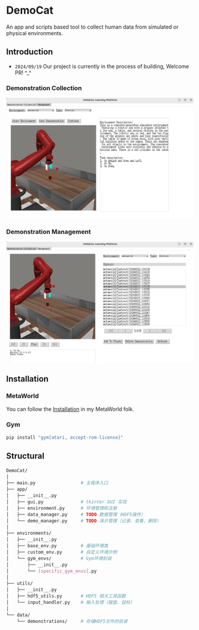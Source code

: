 # DemoCat
An app and scripts based tool to collect human data from simulated or physical environments.

## Introduction

- ```2024/09/19``` Our project is currently in the process of building, Welcome PR! ^_^

### Demonstration Collection

![collection](assets/demonstration.png)

### Demonstration Management

![management](assets/manager.png)

## Installation

### MetaWorld

You can follow the [Installation](https://github.com/AoqunJin/Metaworld) in my MetaWorld folk.

### Gym

```bash
pip install "gym[atari, accept-rom-license]"
```

## Structural
```bash
DemoCat/
│
├── main.py                 # 主程序入口
├── app/
│   ├── __init__.py
│   ├── gui.py              # tkinter GUI 实现
│   ├── environment.py      # 环境管理和注册
│   ├── data_manager.py     # TODO 数据管理（HDF5操作）
│   └── demo_manager.py     # TODO 演示管理（记录、查看、删除）
│
├── environments/
│   ├── __init__.py
│   ├── base_env.py         # 基础环境类
│   ├── custom_env.py       # 自定义环境示例
│   └── gym_envs/           # Gym环境封装
│       ├── __init__.py
│       └── [specific_gym_envs].py
│
├── utils/
│   ├── __init__.py
│   ├── hdf5_utils.py       # HDF5 相关工具函数
│   └── input_handler.py    # 输入处理（键盘、鼠标）
│
└── data/
    └── demonstrations/     # 存储HDF5文件的目录
```